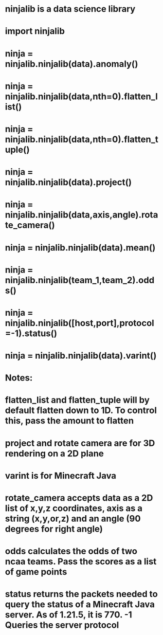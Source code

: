 ﻿# ninjalib is a data science library
# 
# import ninjalib
# ninja = ninjalib.ninjalib(data).anomaly()
# ninja = ninjalib.ninjalib(data,nth=0).flatten_list()
# ninja = ninjalib.ninjalib(data,nth=0).flatten_tuple()
# ninja = ninjalib.ninjalib(data).project()
# ninja = ninjalib.ninjalib(data,axis,angle).rotate_camera()
# ninja = ninjalib.ninjalib(data).mean()
# ninja = ninjalib.ninjalib(team_1,team_2).odds()
# ninja = ninjalib.ninjalib([host,port],protocol=-1).status()
# ninja = ninjalib.ninjalib(data).varint()
# 
# Notes:
# flatten_list and flatten_tuple will by default flatten down to 1D. To control this, pass the amount to flatten
# project and rotate camera are for 3D rendering on a 2D plane
# varint is for Minecraft Java
# rotate_camera accepts data as a 2D list of x,y,z coordinates, axis as a string (x,y,or,z) and an angle (90 degrees for right angle)
# odds calculates the odds of two ncaa teams. Pass the scores as a list of game points
# status returns the packets needed to query the status of a Minecraft Java server. As of 1.21.5, it is 770. -1 Queries the server protocol
